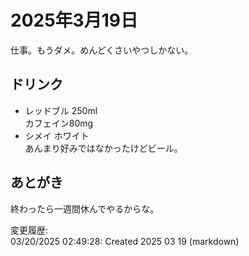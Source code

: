 # 2025年3月19日

仕事。もうダメ。めんどくさいやつしかない。

## ドリンク

- レッドブル 250ml  
カフェイン80mg
- シメイ ホワイト  
あんまり好みではなかったけどビール。

## あとがき

終わったら一週間休んでやるからな。

変更履歴:  
03/20/2025 02:49:28: Created 2025 03 19 (markdown)  

